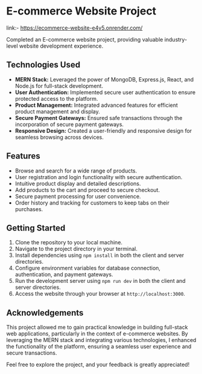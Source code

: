 # E-commerce Website Project

link:- https://ecommerce-website-e4v5.onrender.com/

Completed an E-commerce website project, providing valuable industry-level website development experience.

## Technologies Used
- **MERN Stack:** Leveraged the power of MongoDB, Express.js, React, and Node.js for full-stack development.
- **User Authentication:** Implemented secure user authentication to ensure protected access to the platform.
- **Product Management:** Integrated advanced features for efficient product management and display.
- **Secure Payment Gateways:** Ensured safe transactions through the incorporation of secure payment gateways.
- **Responsive Design:** Created a user-friendly and responsive design for seamless browsing across devices.

## Features
- Browse and search for a wide range of products.
- User registration and login functionality with secure authentication.
- Intuitive product display and detailed descriptions.
- Add products to the cart and proceed to secure checkout.
- Secure payment processing for user convenience.
- Order history and tracking for customers to keep tabs on their purchases.

## Getting Started
1. Clone the repository to your local machine.
2. Navigate to the project directory in your terminal.
3. Install dependencies using `npm install` in both the client and server directories.
4. Configure environment variables for database connection, authentication, and payment gateways.
5. Run the development server using `npm run dev` in both the client and server directories.
6. Access the website through your browser at `http://localhost:3000`.

## Acknowledgements
This project allowed me to gain practical knowledge in building full-stack web applications, particularly in the context of e-commerce websites. By leveraging the MERN stack and integrating various technologies, I enhanced the functionality of the platform, ensuring a seamless user experience and secure transactions.

Feel free to explore the project, and your feedback is greatly appreciated!

